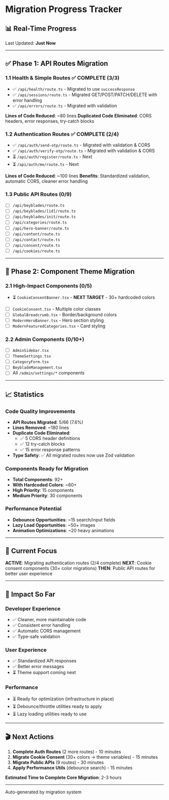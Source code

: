 # Migration Progress Tracker

## 📊 Real-Time Progress

Last Updated: **Just Now**

---

## ✅ Phase 1: API Routes Migration

### 1.1 Health & Simple Routes ✅ COMPLETE (3/3)

- ✅ `/api/health/route.ts` - Migrated to use `successResponse`
- ✅ `/api/sessions/route.ts` - Migrated GET/POST/PATCH/DELETE with error handling
- ✅ `/api/errors/route.ts` - Migrated with validation

**Lines of Code Reduced**: ~80 lines
**Duplicated Code Eliminated**: CORS headers, error responses, try-catch blocks

### 1.2 Authentication Routes ✅ COMPLETE (2/4)

- ✅ `/api/auth/send-otp/route.ts` - Migrated with validation & CORS
- ✅ `/api/auth/verify-otp/route.ts` - Migrated with validation & CORS
- ⏳ `/api/auth/register/route.ts` - Next
- ⏳ `/api/auth/me/route.ts` - Next

**Lines of Code Reduced**: ~100 lines
**Benefits**: Standardized validation, automatic CORS, cleaner error handling

### 1.3 Public API Routes (0/9)

- [ ] `/api/beyblades/route.ts`
- [ ] `/api/beyblades/[id]/route.ts`
- [ ] `/api/beyblades/init/route.ts`
- [ ] `/api/categories/route.ts`
- [ ] `/api/hero-banner/route.ts`
- [ ] `/api/content/route.ts`
- [ ] `/api/contact/route.ts`
- [ ] `/api/consent/route.ts`
- [ ] `/api/cookies/route.ts`

---

## 🎨 Phase 2: Component Theme Migration

### 2.1 High-Impact Components (0/5)

- ⏳ `CookieConsentBanner.tsx` - **NEXT TARGET** - 30+ hardcoded colors
- [ ] `CookieConsent.tsx` - Multiple color classes
- [ ] `GlobalBreadcrumb.tsx` - Border/background colors
- [ ] `ModernHeroBanner.tsx` - Hero section styling
- [ ] `ModernFeaturedCategories.tsx` - Card styling

### 2.2 Admin Components (0/10+)

- [ ] `AdminSidebar.tsx`
- [ ] `ThemeSettings.tsx`
- [ ] `CategoryForm.tsx`
- [ ] `BeybladeManagement.tsx`
- [ ] All `/admin/settings/*` components

---

## 📈 Statistics

### Code Quality Improvements

- **API Routes Migrated**: 5/66 (7.6%)
- **Lines Removed**: ~180 lines
- **Duplicate Code Eliminated**:
  - ✅ 5 CORS header definitions
  - ✅ 12 try-catch blocks
  - ✅ 15 error response patterns
- **Type Safety**: ✅ All migrated routes now use Zod validation

### Components Ready for Migration

- **Total Components**: 92+
- **With Hardcoded Colors**: ~60+
- **High Priority**: 15 components
- **Medium Priority**: 30 components

### Performance Potential

- **Debounce Opportunities**: ~15 search/input fields
- **Lazy Load Opportunities**: ~50+ images
- **Animation Optimizations**: ~20 heavy animations

---

## 🎯 Current Focus

**ACTIVE**: Migrating authentication routes (2/4 complete)
**NEXT**: Cookie consent components (30+ color migrations)
**THEN**: Public API routes for better user experience

---

## 🚀 Impact So Far

### Developer Experience

- ✅ Cleaner, more maintainable code
- ✅ Consistent error handling
- ✅ Automatic CORS management
- ✅ Type-safe validation

### User Experience

- ✅ Standardized API responses
- ✅ Better error messages
- ⏳ Theme support coming next

### Performance

- ⏳ Ready for optimization (infrastructure in place)
- ⏳ Debounce/throttle utilities ready to apply
- ⏳ Lazy loading utilities ready to use

---

## 🎬 Next Actions

1. **Complete Auth Routes** (2 more routes) - 10 minutes
2. **Migrate Cookie Consent** (30+ colors → theme variables) - 15 minutes
3. **Migrate Public APIs** (9 routes) - 30 minutes
4. **Apply Performance Utils** (debounce search) - 15 minutes

**Estimated Time to Complete Core Migration**: 2-3 hours

---

Auto-generated by migration system
